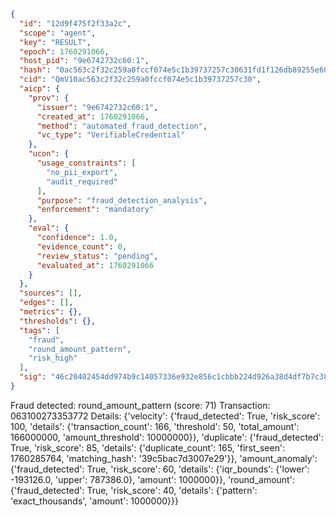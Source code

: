 ```json
{
  "id": "12d9f475f2f33a2c",
  "scope": "agent",
  "key": "RESULT",
  "epoch": 1760291066,
  "host_pid": "9e6742732c60:1",
  "hash": "0ac563c2f32c259a0fccf074e5c1b39737257c30631fd1f126db89255e601eb9",
  "cid": "QmV10ac563c2f32c259a0fccf074e5c1b39737257c30",
  "aicp": {
    "prov": {
      "issuer": "9e6742732c60:1",
      "created_at": 1760291066,
      "method": "automated_fraud_detection",
      "vc_type": "VerifiableCredential"
    },
    "ucon": {
      "usage_constraints": [
        "no_pii_export",
        "audit_required"
      ],
      "purpose": "fraud_detection_analysis",
      "enforcement": "mandatory"
    },
    "eval": {
      "confidence": 1.0,
      "evidence_count": 0,
      "review_status": "pending",
      "evaluated_at": 1760291066
    }
  },
  "sources": [],
  "edges": [],
  "metrics": {},
  "thresholds": {},
  "tags": [
    "fraud",
    "round_amount_pattern",
    "risk_high"
  ],
  "sig": "46c20402454dd974b9c14057336e932e856c1cbbb224d926a38d4df7b7c384b9"
}
```

Fraud detected: round_amount_pattern (score: 71)
Transaction: 063100273353772
Details: {'velocity': {'fraud_detected': True, 'risk_score': 100, 'details': {'transaction_count': 166, 'threshold': 50, 'total_amount': 166000000, 'amount_threshold': 10000000}}, 'duplicate': {'fraud_detected': True, 'risk_score': 85, 'details': {'duplicate_count': 165, 'first_seen': 1760285764, 'matching_hash': '39c5bac7d3007e29'}}, 'amount_anomaly': {'fraud_detected': True, 'risk_score': 60, 'details': {'iqr_bounds': {'lower': -193126.0, 'upper': 787386.0}, 'amount': 1000000}}, 'round_amount': {'fraud_detected': True, 'risk_score': 40, 'details': {'pattern': 'exact_thousands', 'amount': 1000000}}}